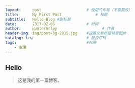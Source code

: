 ```yaml
---
layout:     post                    # 使用的布局（不需要改）
title:      My First Post               # 标题 
subtitle:   Hello Blog #副标题
date:       2017-02-06              # 时间
author:     HunterArley                    # 作者
header-img: img/post-bg-2015.jpg    #这篇文章标题背景图片
catalog: true                       # 是否归档
tags:                               #标签
    - 生活
---
```


## Hello
>这是我的第一篇博客。

